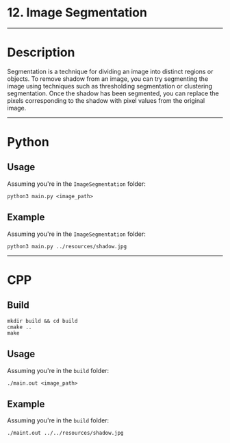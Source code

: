 # 12. Image Segmentation

---

# Description

Segmentation is a technique for dividing an image into distinct regions or objects. 
To remove shadow from an image, you can try segmenting the image using techniques such as 
thresholding segmentation or clustering segmentation. Once the shadow has been segmented, 
you can replace the pixels corresponding to the shadow with pixel values from the original image.

---

# Python

## Usage

Assuming you're in the `ImageSegmentation` folder:

```
python3 main.py <image_path>
```

## Example

Assuming you're in the `ImageSegmentation` folder:

```
python3 main.py ../resources/shadow.jpg
```

---

# CPP

## Build

```
mkdir build && cd build
cmake ..
make
```

## Usage

Assuming you're in the `build` folder:

```
./main.out <image_path>
```

## Example

Assuming you're in the `build` folder:

```
./maint.out ../../resources/shadow.jpg
```
